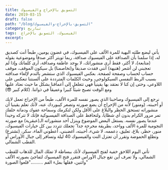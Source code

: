 ```yaml
---
title: التسويق بالإحراج والفيسبوك
date: 2019-03-15
draft: false
path: "/blog/التسويق-بالإحراج-والفيسبوك"
category: تباريح
tags:  الفيسبوك، التسويق بالإحراج
excerpt:
---
```


يأتي ليضع طلته البهية للمرة الألف على الفيسبوك، في غضون يومين، طبعاً أنت كصديق له، إذا سلمنا بأن الصداقة على الفيسبوك صداقة، ربما تويتر أكثر صدقاً وموضوعية بقوله (متابعة)، لا أكثر، فقط أرى منشوراتك، لا يوجد عاطفة وصداقة، أرى كلماتك وإذا لم تعجبني لن أشعر (هنيهة) أنني فقدت صديقاً و(تخاصمنا) بل سيكون الموقف، موقف حساب لحساب وصفحة لصفحة. بعكس الفيسبوك الذي ستشعر بالندم لإلغاء صداقته بسبب الربط النفسي السيكولوجي، وحيث الكلمات المترددة على ألسنتنا تنعكس على اللاوعي، وحتى إن كنا لا نعتقد بها يقينياً فهي تتغلغل إلى أعماقنا بشكل ما حيث نعتاد عليها ومع الوقت تصبح شيئاً كبيرا وعميقاً في ذواتنا. (كلام كبير 😎)

نرجع إلى الفيسبوك وصاحبنا الذي يصور نفسه للمرة الألف، طبعاً من الإحراج تعمل لايك أو أحببته، (ومنور) لأنه من الإحراج أن يضع صورته وتصعر كيبوردك عنه، لأنك تعلم يقينيا أن منشوراته تستحق الحظر والبلاغ على الأقل ولكن لتكرمك وسماحة عفوك ودماثة خلقك تمر مرور الكرام بدون أي شظايا، ولتحافظ على الصداقة الفيسبوكية فإنك لا تتركه وحيداً عندما يصور نفسه. يستغل البعض الموضوع وينزل أحد منشوراته الـ(عبقرية) مع صورته النجومية للمرة الألف وواحد، بطريقة محرجة جدا ً تجعلك تتردد بين كل خيارات الفيسبوك، منور، حظر، بلاغ، تعليق، دعممه، لا شيء، أحببته، أغضبني، أعطوني الماء، سكر، (تشترغ) وتطلع الحموضة وتقرر أن تعتزل النت والفيسبوك 40 ليلة وتسافر إلى جبال الأوراس أو القطب الشمالي.

تأتي اليوم اللاحق خفية لفتح الفيسبوك لأنك ببساطة لا تملك المال للذهاب للقطب الشمالي، ولا تعرف أين تقع جبال الأوراس فتقرر فتح الفيسبوك لتفاجئ بصورته الألف واثنين، فقلها بملء الفم .........."قلعوا الصورة"

